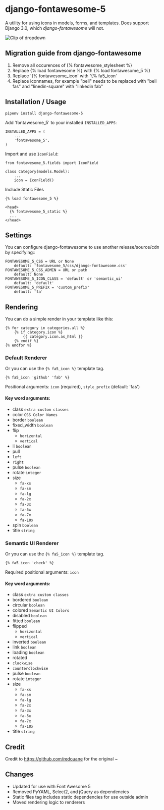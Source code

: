 # django-fontawesome-5

A utility for using icons in models, forms, and templates.
Does support Django 3.0, which *django-fontawesome* will not.

![Clip of dropdown](https://github.com/BenjjinF/django-fontawesome/blob/master/docs/images/django-fontawesome-5.gif)

## Migration guide from django-fontawesome

1. Remove all occurences of {% fontawesome_stylesheet %}
1. Replace {% load fontawesome %} with {% load fontawesome_5 %}
1. Replace '{% fontawesome_icon' with '{% fa5_icon'
1. Replace iconnames, for example "bell" needs to be replaced with "bell fas" and "linedin-square" with "linkedin fab"

## Installation / Usage

    pipenv install django-fontawesome-5

Add 'fontawesome_5' to your installed `INSTALLED_APPS`:

    INSTALLED_APPS = (
        ...
        'fontawesome_5',
    )

Import and use `IconField`:

    from fontawesome_5.fields import IconField

    class Category(models.Model):
        ...
        icon = IconField()

Include Static Files

    {% load fontawesome_5 %}

    <head>
      {% fontawesome_5_static %} 
      ...
    </head>

## Settings

You can configure django-fontawesome to use another release/source/cdn by specifying::

    FONTAWESOME_5_CSS = URL or None
        default: 'fontawesome_5/css/django-fontawesome.css'
    FONTAWESOME_5_CSS_ADMIN = URL or path
        default: None
    FONTAWESOME_5_ICON_CLASS = 'default' or 'semantic_ui' 
        default: 'default'
    FONTAWESOME_5_PREFIX = 'custom_prefix'
        default: 'fa'

## Rendering

You can do a simple render in your template like this:

    {% for category in categories.all %}
        {% if category.icon %}
            {{ category.icon.as_html }}
        {% endif %}
    {% endfor %}

### Default Renderer

Or you can use the `{% fa5_icon %}` template tag.

    {% fa5_icon 'github' 'fab' %}

Positional arguments: `icon` (required), `style_prefix` (default: 'fas')

#### Key word arguments:

- class `extra custom classes`
- color `CSS Color Names`
- border `boolean`
- fixed_width `boolean`
- flip
    - `horizontal`
    - `vertical`
- li `boolean`
- pull
- `left`
- `right`
- pulse `boolean`
- rotate `integer`
- size
    - `fa-xs`
    - `fa-sm`
    - `fa-lg`
    - `fa-2x`
    - `fa-3x`
    - `fa-5x`
    - `fa-7x`
    - `fa-10x`
- spin `boolean`
- title `string`

### Semantic UI Renderer

Or you can use the `{% fa5_icon %}` template tag.

    {% fa5_icon 'check' %}

Required positional arguments: `icon`

#### Key word arguments:

- class `extra custom classes`
- bordered `boolean`
- circular `boolean`
- colored `Semantic UI Colors`
- disabled `boolean`
- fitted `boolean`
- flipped
    - `horizontal`
    - `vertical`
- inverted `boolean`
- link `boolean`
- loading `boolean`
- rotated
- `clockwise`
- `counterclockwise`
- pulse `boolean`
- rotate `integer`
- size
    - `fa-xs`
    - `fa-sm`
    - `fa-lg`
    - `fa-2x`
    - `fa-3x`
    - `fa-5x`
    - `fa-7x`
    - `fa-10x`
- title `string`

## Credit

Credit to https://github.com/redouane for the original ~

## Changes

- Updated for use with Font Awesome 5
- Removed PyYAML, Select2, and jQuery as dependencies
- Static files tag includes static dependencies for use outside admin
- Moved rendering logic to renderers
